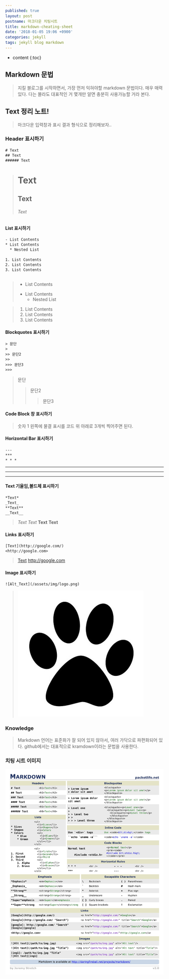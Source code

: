 ```yaml
---
published: true
layout: post
postname: 마크다운 치팅시트
title: markdown-cheating-sheet
date: '2018-01-05 19:06 +0900'
categories: jekyll
tags: jekyll blog markdown
---
```


* content
{:toc}

## Markdown 문법
> 지킬 블로그를 시작하면서, 가장 먼저 익혀야할 markdown 문법이다. 매우 매력있다.
다는 몰라도 대표적인 거 몇개만 알면 충분히 사용가능할 거라 본다.

## Text 정리 노트!

> 마크다운 입력창과 표시 결과 형식으로 정리해보자..

### Header 표시하기

```
# Text
## Text
###### Text
```
> # Text
> ## Text
> ###### Text

#### List 표시하기

```
- List Contents
* List Contents
  * Nested List
  
1. List Contents
2. List Contents
3. List Contents
  
```
> - List Contents
> * List Contents
>   * Nested List

> 1. List Contents
> 2. List Contents
> 3. List Contents

#### Blockquotes 표시하기

```
> 문단
>
>> 문단2
>>
>>> 문단3
>>>
```
> 문단
>
>> 문단2
>>
>>> 문단3
>>>

#### Code Block 창 표시하기

> 숫자 1 왼쪽에 물결 표시를 코드 위 아래로 3개씩 찍어주면 된다.

#### Horizontal Bar 표시하기

```
---
***
* * *
```
---
***
* * *

#### Text 기울임,볼드체 표시하기
```
*Text*
_Text_
**Text**
__Text__
```
> *Text*
> _Text_
> **Text**
> __Text__

#### Links 표시하기
```
[Text](http://google.com/)
<http://google.com>
```
> [Text](http://google.com/)
> <http://google.com>

#### Image 표시하기
```
![Alt_Text](/assets/img/logo.png)
```
> ![Alt_Text](/assets/img/logo.png)

### Knowledge
> Markdown 언어는 표준화가 잘 되어 있지 않아서, 여러 가닥으로 파편화되어 있다. github에서는 대표적으로 kramdown이라는 문법을 사용한다.

### 치팅 시트 이미지
![마크다운치팅시트](/assets/img/Markdown.jpg)
